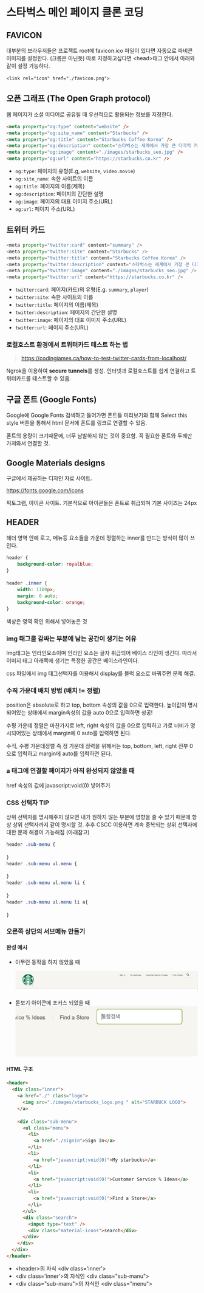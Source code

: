 # 스타벅스 메인 페이지 클론 코딩

## FAVICON

대부분의 브라우저들은 프로젝트 root에 favicon.ico 파일이 있다면 자동으로 파비콘 이미지를 설정한다. (크롬은 아닌듯) 따로 지정하고싶다면 \<head>태그 안에서 아래와 같이 설정 가능하다.

`<link rel="icon" href="./favicon.png">`



## 오픈 그래프 (The Open Graph protocol)

웹 페이지가 소셜 미디어로 공유될 때 우선적으로 활용되는 정보를 지정한다.

~~~html
<meta property="og:type" content="website" />
<meta property="og:site_name" content="Starbucks" />
<meta property="og:title" content="Starbucks Coffee Korea" />
<meta property="og:description" content="스타벅스는 세계에서 가장 큰 다국적 커피 전문점으로, 64개국에서 총 23,187개의 매점을 운영하고 있습니다." />
<meta property="og:image" content="./images/starbucks_seo.jpg" />
<meta property="og:url" content="https://starbucks.co.kr" />
~~~

- `og:type`: 페이지의 유형(E.g, `website`, `video.movie`)
- `og:site_name`: 속한 사이트의 이름
- `og:title`: 페이지의 이름(제목)
- `og:description`: 페이지의 간단한 설명
- `og:image`: 페이지의 대표 이미지 주소(URL)
- `og:url`: 페이지 주소(URL)



## 트위터 카드

~~~python
<meta property="twitter:card" content="summary" />
<meta property="twitter:site" content="Starbucks" />
<meta property="twitter:title" content="Starbucks Coffee Korea" />
<meta property="twitter:description" content="스타벅스는 세계에서 가장 큰 다국적 커피 전문점으로, 64개국에서 총 23,187개의 매점을 운영하고 있습니다." />
<meta property="twitter:image" content="./images/starbucks_seo.jpg" />
<meta property="twitter:url" content="https://starbucks.co.kr" />
~~~

- `twitter:card`: 페이지(카드)의 유형(E.g. `summary`, `player`)
- `twitter:site`: 속한 사이트의 이름
- `twitter:title`: 페이지의 이름(제목)
- `twitter:description`: 페이지의 간단한 설명
- `twitter:image`: 페이지의 대표 이미지 주소(URL)
- `twitter:url`: 페이지 주소(URL)



### 로컬호스트 환경에서 트위터카드 테스트 하는 법

> https://codingjames.ca/how-to-test-twitter-cards-from-localhost/

Ngrok을 이용하여  **secure tunnels**를 생성. 인터넷과 로컬호스트를 쉽게 연결하고 트위터카드를 테스트할 수 있음. 



## 구글 폰트 (Google Fonts)

Google에 Google Fonts 검색하고 들어가면 폰트들 미리보기와 함께 Select this style 버튼을 통해서 html 문서에 폰트를 링크로 연결할 수 있음.

폰트의 용량이 크기때문에, 너무 남발하지 않는 것이 중요함. 꼭 필요한 폰트와 두께만 가져와서 연결할 것.



## Google Materials designs

구글에서 제공하는 디자인 자료 사이트.

https://fonts.google.com/icons

픽토그램, 아이콘 사이트.
기본적으로 아이콘들은 폰트로 취급되며 기본 사이즈는 24px



## HEADER

헤더 영역 안에 로고, 메뉴등 요소들을 가운데 정렬하는 inner를 만드는 방식이 많이 쓰인다. 

~~~ css
header {
	background-color: royalblue;
}

header .inner {
	width: 1100px;
	margin: 0 auto;
	background-color: orange;
}  

~~~

색상은 영역 확인 위해서 넣어놓은 것

### img 태그를 감싸는 부분에 남는 공간이 생기는 이유

 Img태그는 인라인요소이며 인라인 요소는 글자 취급되어 베이스 라인이 생긴다. 따라서 이미지 태그 아래쪽에 생기는 특정한 공간은 베이스라인이다.

css 파일에서 img 태그선택자를 이용해서 display를 블럭 요소로 바꿔주면 문제 해결.



### 수직 가운데 배치 방법 (배치 != 정렬)

position은 absolute로 하고 top, bottom 속성의 값을 0으로 입력한다.
높이값이 명시되어있는 상태에서 margin속성의 값을 auto 0으로 입력하면 성공!

수평 가운데 정렬은 마찬가지로 left, right 속성의 값을 0으로 입력하고 가로 너비가 명시되어있는 상태에서  margin에 0 auto를 입력하면 된다. 

수직, 수평 가운데정렬 즉 정 가운데 정력을 위해서는 top, bottom, left, right 전부 0으로 입력하고 margin에 auto를 입력하면 된다.



### a 태그에 연결할 페이지가 아직 완성되지 않았을 때

href 속성의 값에 javascript:void(0) 넣어주기



### CSS 선택자 TIP

상위 선택자를 명시해주지 않으면 내가 원하지 않는 부분에 영향을 줄 수 있기 때문에 항상 상위 선택자까지 같이 명시할 것. 추후 CSCC 이용하면 계속 중복되는 상위 선택자에 대한 문제 해결이 가능해짐  (아래참고)

~~~ CSS
header .sub-menu {

}
header .sub-menu ul.menu {

}
header .sub-menu ul.menu li {

}
header .sub-menu ul.menu li a{

}
~~~



### 오른쪽 상단의 서브메뉴 만들기

#### 완성 예시

* 아무런 동작을 하지 않았을 때

	![스크린샷 1](./example1.png)

* 돋보기 아이콘에 포커스 되었을 때
	![스크린샷2](./example2.png)



#### HTML 구조

~~~html
<header>
  <div class="inner">
    <a href="./" class="logo">
      <img src="./images/starbucks_logo.png " alt="STARBUCK LOGO">
    </a>

    <div class="sub-menu">
      <ul class="menu">
        <li>
          <a href="./signin">Sign In</a>
        </li>
        <li>
          <a href="javascript:void(0)">My starbucks</a>
        </li>
        <li>
          <a href="javascript:void(0)">Customer Service % Ideas</a>
        </li>
        <li>
          <a href="javascript:void(0)">Find a Store</a>
        </li>
      </ul>
      <div class="search">
        <input type="text" />
        <div class="material-icons">search</div>
      </div>
    </div>
  </div>
</header>
~~~

* \<header>의 자식 \<div class='inner'>
*  \<div class='inner'>의 자식인 \<div class="sub-manu">
* \<div class="sub-manu">의 자식인 \<div class="menu">

